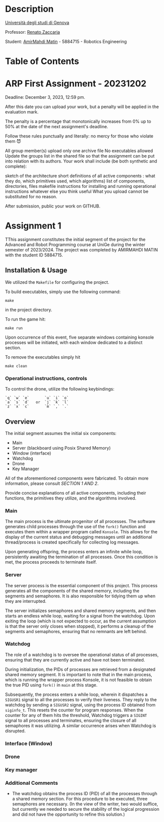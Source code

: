 # Description
[Università degli studi di Genova](https://unige.it/en/ "University of Genova")

Professor: [Renato Zaccaria](renato.zaccaria@unige.it "Renato Zaccaria")

Student: [AmirMahdi Matin](https://github.com/amirmat98 "AmirMahdi Matin")  - 5884715 - Robotics Engineering

# Table of Contents


# ARP First Assignment - 20231202
Deadline: December 3, 2023, 12:59 pm.

After this date you can upload your work, but a penalty will be applied in the evaluation mark. 

The penalty is a percentage that monotonically increases from 0% up to 50% at the date of the next assignment's deadline.

 Follow these rules punctually and literally: no mercy for those who violate them 😈

All group member(s) upload only one archive file
No executables allowed
Update the groups list in the shared file so that the assignment can be put into relation with its authors.
Your work shall include (be both synthetic and complete):

sketch of the architecture
short definitions of all active components : what they do, which primitives used, which algorithms)
list of components, directories, files
makefile
instructions for installing and running
operational instructions
whatever else you think useful
What you upload cannot be substituted for no reason.

After submission, public your work on GITHUB.

# Assignment 1
TThis assignment constitutes the initial segment of the project for the Advanced and Robot Programming course at UniGe during the winter semester of 2023/2024.
The project was completed by AMIRMAHDI MATIN with the student ID 5884715.

## Installation & Usage
We utilized the `Makefile` for configuring the project.

To build executables, simply use the following command:

```
make
```
in the project directory.

To run the game hit:
```
make run
```
Upon occurrence of this event, five separate windows containing konsole processes will be initiated, with each window dedicated to a distinct section.

To remove the executables simply hit 
```
make clean
```

### Operational instructions, controls
To control the drone, utilize the following keybindings:

    `q` `w` `e`       `u` `i` `o`
    `a` `s` `d`   or  `j` `k` `l`
    `z` `x` `c`       `m` `,` `.`

## Overview 
The initial segment assumes the initial six components:
- Main
- Server (blackboard using Posix Shared Memory)
- Window (interface)
- Watchdog
- Drone
- Key Manager

All of the aforementioned components were fabricated. To obtain more information, please consult *SECTION 1 AND 2*.


Provide concise explanations of all active components, including their functions, the primitives they utilize, and the algorithms involved.

### Main
The main process is the ultimate progenitor of all processes. The software generates child processes through the use of the `fork()` function and executes them within a wrapper program called `Konsole`. This allows for the display of the current status and debugging messages until an additional thread/process is created specifically for collecting log messages.

Upon generating offspring, the process enters an infinite while loop, persistently awaiting the termination of all processes. Once this condition is met, the process proceeds to terminate itself.


### Server
The server process is the essential component of this project. This process generates all the components of the shared memory, including the segments and semaphores. It is also responsible for tidying them up when they are interrupted.

The server initializes semaphores and shared memory segments, and then starts an endless while loop, waiting for a signal from the watchdog. Upon exiting the loop (which is not expected to occur, as the current assumption is that the server only closes when stopped), it performs a cleanup of the segments and semaphores, ensuring that no remnants are left behind. 



### Watchdog
The role of a watchdog is to oversee the operational status of all processes, ensuring that they are currently active and have not been terminated.

During initialization, the PIDs of processes are retrieved from a designated shared memory segment. It is important to note that in the main process, which is running the wrapper process Konsole, it is not feasible to obtain the true PID using `fork()` in `main` at this stage.

Subsequently, the process enters a while loop, wherein it dispatches a `SIGUSR1` signal to all the processes to verify their liveness. They reply to the watchdog by sending a `SIGUSR2` signal, using the process ID obtained from `siginfo_t`. This resets the counter for program responses. When the counter for any of them hits the threshold, Watchdog triggers a `SIGINT` signal to all processes and terminates, ensuring the closure of all semaphores it was utilizing. A similar occurrence arises when Watchdog is disrupted.


### Interface (Window)

### Drone

### Key manager

### Additional Comments
- The watchdog obtains the process ID (PID) of all the processes through a shared memory section. For this procedure to be executed, three semaphores are necessary. (In the view of the writer, two would suffice, but currently we needed to secure the stability of the logical progression and did not have the opportunity to refine this solution.)

